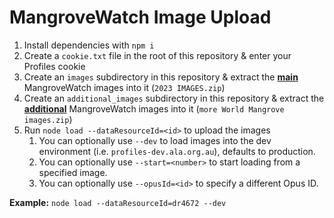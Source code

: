 # MangroveWatch Image Upload

1. Install dependencies with `npm i`
2. Create a `cookie.txt` file in the root of this repository & enter your Profiles cookie
3. Create an `images` subdirectory in this repository & extract the <u>**main**</u> MangroveWatch images into it (`2023 IMAGES.zip`)
4. Create an `additional_images` subdirectory in this repository & extract the <u>**additional**</u> MangroveWatch images into it (`more World Mangrove images.zip`)
5. Run `node load --dataResourceId=<id>` to upload the images
   1. You can optionally use `--dev` to load images into the dev environment (i.e. `profiles-dev.ala.org.au`), defaults to production.
   2. You can optionally use `--start=<number>` to start loading from a specified image.
   3. You can optionally use `--opusId=<id>` to specify a different Opus ID.

**Example:** `node load --dataResourceId=dr4672 --dev`
